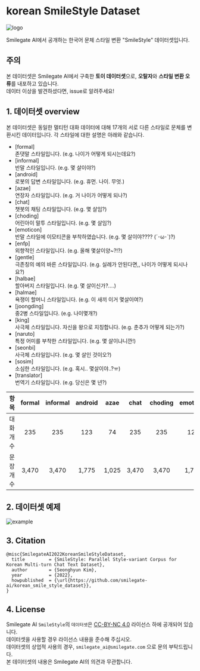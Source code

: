 # korean SmileStyle Dataset
![logo](https://github.com/smilegate-ai/korean_smile_style_dataset/blob/main/smilestyle.png)
    
Smilegate AI에서 공개하는 한국어 문체 스타일 변환 "SmileStyle" 데이터셋입니다.  

## 주의
본 데이터셋은 Smilegate AI에서 구축한 **토이 데이터셋**으로, **오탈자**와 **스타일 변환 오류**를 내포하고 있습니다.   
데이터 이상을 발견하셨다면, issue로 알려주세요!   
     
## 1. 데이터셋 overview   
본 데이터셋은 동일한 멀티턴 대화 데이터에 대해 17개의 서로 다른 스타일로 문체를 변환시킨 데이터입니다.
각 스타일에 대한 설명은 아래와 같습니다.

- [formal]    
존댓말 스타일입니다. (e.g. 나이가 어떻게 되시는데요?)    
- [informal]    
반말 스타일입니다. (e.g. 몇 살이야?)    
- [android]    
로봇의 답변 스타일입니다. (e.g. 휴먼. 나이. 무엇.)    
- [azae]    
연장자 스타일입니다. (e.g. 거 나이가 어떻게 되나?)    
- [chat]    
챗봇의 채팅 스타일입니다. (e.g. 몇 살임?)    
- [choding]    
어린아이 말투 스타일입니다. (e.g. 몇 살임?)    
- [emoticon]    
반말 스타일에 이모티콘을 부착하였습니다. (e.g. 몇 살이야???? (´･ω･`)?)    
- [enfp]    
외향적인 스타일입니다. (e.g. 올해 몇살이양~?!?)    
- [gentle]    
극존칭의 예의 바른 스타일입니다. (e.g. 실례가 안된다면,, 나이가 어떻게 되시나요?)    
- [halbae]    
할아버지 스타일입니다. (e.g. 몇 살이신가?....)    
- [halmae]    
욕쟁이 할머니 스타일입니다. (e.g. 이 새끼 이거 몇살이여?)    
- [joongding]    
중2병 스타일입니다. (e.g. 나이몇개?)    
- [king]    
사극체 스타일입니다. 자신을 왕으로 지칭합니다. (e.g. 춘추가 어떻게 되는가?)    
- [naruto]    
특정 어미를 부착한 스타일입니다. (e.g. 몇 살이냐니깐!)    
- [seonbi]    
사극체 스타일입니다. (e.g. 몇 살인 것이오?)    
- [sosim]    
소심한 스타일입니다. (e.g. 혹시.. 몇살이야..?ㅠ)    
- [translator]    
번역기 스타일입니다. (e.g. 당신은 몇 년?)      
     
     
항목 | formal | informal | android | azae | chat | choding | emoticon | enfp | gentle | halbae | halmae | joongding | king | naruto | seonbi | sosim | translator
--- | :---: | :---: | :---: | :---: | :---: | :---: | :---: | :---: | :---: | :---: | :---: | :---: | :---: | :---: | :---: | :---: | :---: |
대화 개수 | 235 | 235 | 123 | 74 | 235 | 235 | 125 | 117 | 118 | 125 | 70 | 235 | 123 | 125 | 125 | 123 | 104 |
문장 개수 | 3,470 | 3,470 | 1,775 | 1,025 | 3,470 | 3,470 | 1,797 | 1,689 | 1,703 | 1,794 | 1,013 | 3,470 | 1,775 | 1,797 | 1,797 | 1,775 | 1,504 |
    
    
## 2. 데이터셋 예제   
![example](https://github.com/smilegate-ai/korean_smile_style_dataset/blob/main/example.png)

    
## 3. Citation
```
@misc{SmilegateAI2022KoreanSmileStyleDataset,
  title         = {SmileStyle: Parallel Style-variant Corpus for Korean Multi-turn Chat Text Dataset},
  author        = {Seonghyun Kim},
  year          = {2022},
  howpublished  = {\url{https://github.com/smilegate-ai/korean_smile_style_dataset}},
}
```
    
## 4. License
Smilegate AI `SmileStyle`의 `데이터셋`은 [CC-BY-NC 4.0](https://creativecommons.org/licenses/by-nc/4.0/) 라이선스 하에 공개되어 있습니다.   
데이터셋을 사용할 경우 라이선스 내용을 준수해 주십시오.    
데이터셋의 상업적 사용의 경우, `smilegate_ai@smilegate.com` 으로 문의 부탁드립니다.    
본 데이터셋의 내용은 Smilegate AI의 의견과 무관합니다. 
